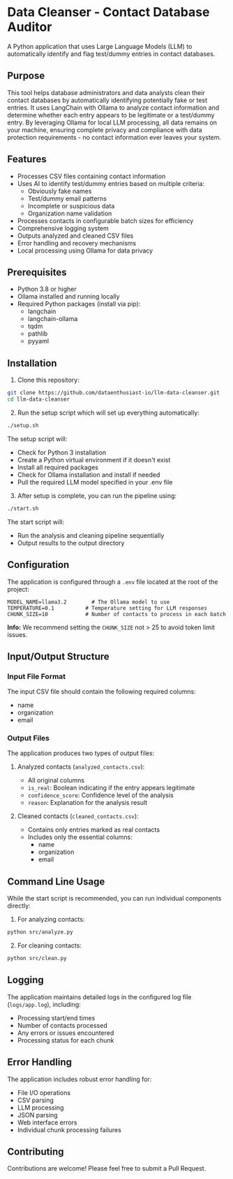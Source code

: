 # Data Cleanser - Contact Database Auditor

A Python application that uses Large Language Models (LLM) to automatically identify and flag test/dummy entries in contact databases.

## Purpose

This tool helps database administrators and data analysts clean their contact databases by automatically identifying potentially fake or test entries. It uses LangChain with Ollama to analyze contact information and determine whether each entry appears to be legitimate or a test/dummy entry. By leveraging Ollama for local LLM processing, all data remains on your machine, ensuring complete privacy and compliance with data protection requirements - no contact information ever leaves your system.

## Features

- Processes CSV files containing contact information
- Uses AI to identify test/dummy entries based on multiple criteria:
  - Obviously fake names
  - Test/dummy email patterns
  - Incomplete or suspicious data
  - Organization name validation
- Processes contacts in configurable batch sizes for efficiency
- Comprehensive logging system
- Outputs analyzed and cleaned CSV files
- Error handling and recovery mechanisms
- Local processing using Ollama for data privacy

## Prerequisites

- Python 3.8 or higher
- Ollama installed and running locally
- Required Python packages (install via pip):
  - langchain
  - langchain-ollama
  - tqdm
  - pathlib
  - pyyaml

## Installation

1. Clone this repository:

```bash
git clone https://github.com/dataenthusiast-io/llm-data-cleanser.git
cd llm-data-cleanser
```

2. Run the setup script which will set up everything automatically:

```bash
./setup.sh
```

The setup script will:
- Check for Python 3 installation
- Create a Python virtual environment if it doesn't exist
- Install all required packages
- Check for Ollama installation and install if needed
- Pull the required LLM model specified in your .env file

3. After setup is complete, you can run the pipeline using:

```bash
./start.sh
```

The start script will:
- Run the analysis and cleaning pipeline sequentially
- Output results to the output directory

## Configuration

The application is configured through a `.env` file located at the root of the project:

```
MODEL_NAME=llama3.2        # The Ollama model to use
TEMPERATURE=0.1          # Temperature setting for LLM responses
CHUNK_SIZE=10            # Number of contacts to process in each batch
```

**Info:** We recommend setting the `CHUNK_SIZE` not > 25 to avoid token limit issues.

## Input/Output Structure

### Input File Format

The input CSV file should contain the following required columns:
- name
- organization
- email

### Output Files

The application produces two types of output files:

1. Analyzed contacts (`analyzed_contacts.csv`):
   - All original columns
   - `is_real`: Boolean indicating if the entry appears legitimate
   - `confidence_score`: Confidence level of the analysis
   - `reason`: Explanation for the analysis result

2. Cleaned contacts (`cleaned_contacts.csv`):
   - Contains only entries marked as real contacts
   - Includes only the essential columns:
     - name
     - organization
     - email

## Command Line Usage

While the start script is recommended, you can run individual components directly:

1. For analyzing contacts:
```bash
python src/analyze.py
```

2. For cleaning contacts:
```bash
python src/clean.py
```

## Logging

The application maintains detailed logs in the configured log file (`logs/app.log`), including:
- Processing start/end times
- Number of contacts processed
- Any errors or issues encountered
- Processing status for each chunk

## Error Handling

The application includes robust error handling for:
- File I/O operations
- CSV parsing
- LLM processing
- JSON parsing
- Web interface errors
- Individual chunk processing failures

## Contributing

Contributions are welcome! Please feel free to submit a Pull Request.